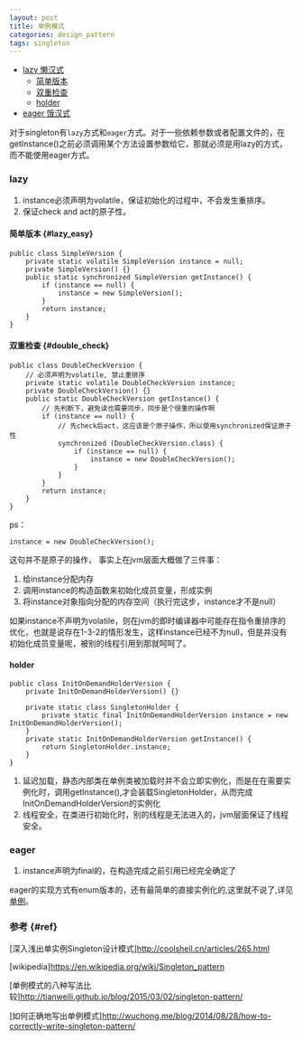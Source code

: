 ```yaml
---
layout: post
title: 单例模式
categories: design_pattern
tags: singleton
---
```


*   [lazy 懒汉式](#lazy)
    *   [简单版本](#lazy_easy)
    *   [双重检查](#double_check)
    *   [holder](#holder)
*   [eager 饿汉式](#eager)

对于singleton有`lazy`方式和`eager`方式。对于一些依赖参数或者配置文件的，在getInstance()之前必须调用某个方法设置参数给它，那就必须是用lazy的方式，而不能使用eager方式。

### lazy

1.  instance必须声明为volatile，保证初始化的过程中，不会发生重排序。
2.  保证check and act的原子性。

#### 简单版本 {#lazy_easy}

    public class SimpleVersion {
        private static volatile SimpleVersion instance = null;
        private SimpleVersion() {}
        public static synchronized SimpleVersion getInstance() {
            if (instance == null) {
                instance = new SimpleVersion();
            }
            return instance;
        }
    }

#### 双重检查 {#double_check}

    public class DoubleCheckVersion {
        // 必须声明为volatile, 禁止重排序
        private static volatile DoubleCheckVersion instance;
        private DoubleCheckVersion() {}
        public static DoubleCheckVersion getInstance() {
            // 先判断下，避免读也需要同步，同步是个很重的操作啊
            if (instance == null) {
                // 先check后act，这应该是个原子操作，所以使用synchronized保证原子性
                synchronized (DoubleCheckVersion.class) {
                    if (instance == null) {
                        instance = new DoubleCheckVersion();
                    }
                }
            }
            return instance;
        }
    }

ps：

    instance = new DoubleCheckVersion();

这句并不是原子的操作， 事实上在jvm层面大概做了三件事：

1.  给instance分配内存
2.  调用instance的构造函数来初始化成员变量，形成实例
3.  将instance对象指向分配的内存空间（执行完这步，instance才不是null）

如果instance不声明为volatile，则在jvm的即时编译器中可能存在指令重排序的优化，也就是说存在1-3-2的情形发生，这样instance已经不为null，但是并没有初始化成员变量呢，被别的线程引用到那就呵呵了。

#### holder

    public class InitOnDemandHolderVersion {
        private InitOnDemandHolderVersion() {}

        private static class SingletonHolder {
            private static final InitOnDemandHolderVersion instance = new InitOnDemandHolderVersion();
        }
        private static InitOnDemandHolderVersion getInstance() {
            return SingletonHolder.instance;
        }
    }

1.  延迟加载，静态内部类在单例类被加载时并不会立即实例化，而是在在需要实例化时，调用getInstance(),才会装载SingletonHolder，从而完成InitOnDemandHolderVersion的实例化
2.  线程安全，在类进行初始化时，别的线程是无法进入的，jvm层面保证了线程安全。

### eager

1.  instance声明为final的，在构造完成之前引用已经完全确定了

eager的实现方式有enum版本的，还有最简单的直接实例化的,这里就不说了,详见[单例](https://github.com/lcj1992/learn/tree/master/java/designPattern/src/main/java/creational/singleton)。

### 参考 {#ref}

[深入浅出单实例Singleton设计模式]<http://coolshell.cn/articles/265.html>

[wikipedia]<https://en.wikipedia.org/wiki/Singleton_pattern>

[单例模式的八种写法比较]<http://tianweili.github.io/blog/2015/03/02/singleton-pattern/>

[如何正确地写出单例模式]<http://wuchong.me/blog/2014/08/28/how-to-correctly-write-singleton-pattern/>

